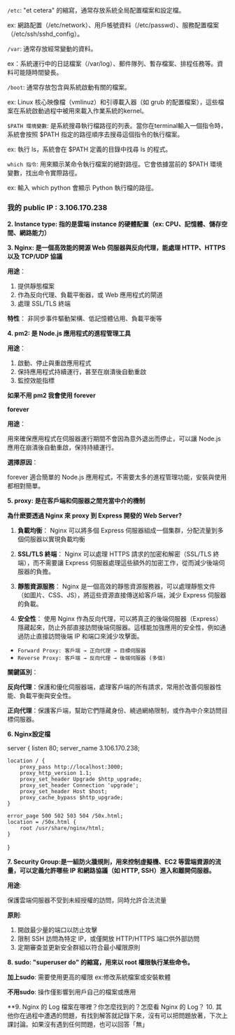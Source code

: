 `/etc`: "et cetera" 的縮寫，通常存放系統全局配置檔案和設定檔。

ex: 網路配置（/etc/network）、用戶帳號資料（/etc/passwd）、服務配置檔案（/etc/ssh/sshd_config）。

`/var`: 通常存放經常變動的資料。

ex：系統運行中的日誌檔案（/var/log）、郵件隊列、暫存檔案、排程任務等。資料可能隨時間變長。

`/boot`: 通常存放包含與系統啟動有關的檔案。

ex: Linux 核心映像檔（vmlinuz）和引導載入器（如 grub 的配置檔案），這些檔案在系統啟動過程中被用來載入作業系統的kernel。

`$PATH 環境變數`: 是系統搜尋執行檔路徑的列表。當你在terminal輸入一個指令時，系統會按照 $PATH 指定的路徑順序去搜尋這個指令的執行檔案。

ex: 執行 ls，系統會在 $PATH 定義的目錄中找尋 ls 的程式。

`which 指令`: 用來顯示某命令執行檔案的絕對路徑。它會依據當前的 $PATH 環境變數，找出命令實際路徑。

ex: 輸入 which python 會顯示 Python 執行檔的路徑。

### 我的 public IP : 3.106.170.238

**2. Instance type: 指的是雲端 instance 的硬體配置（ex: CPU、記憶體、儲存空間、網路能力）**

**3. Nginx: 是一個高效能的開源 Web 伺服器與反向代理，能處理 HTTP、HTTPS 以及 TCP/UDP 協議**

**用途**： 

1. 提供靜態檔案
2. 作為反向代理、負載平衡器，或 Web 應用程式的閘道
3. 處理 SSL/TLS 終端

**特性**： 非同步事件驅動架構、低記憶體佔用、負載平衡等

**4. pm2: 是 Node.js 應用程式的進程管理工具**

**用途**：

1. 啟動、停止與重啟應用程式
2. 保持應用程式持續運行，甚至在崩潰後自動重啟
3. 監控效能指標

**如果不用 pm2 我會使用 forever**

**forever**

**用途**：

用來確保應用程式在伺服器運行期間不會因為意外退出而停止，可以讓 Node.js 應用在崩潰後自動重啟，保持持續運行。

**選擇原因**：

forever 適合簡單的 Node.js 應用程式，不需要太多的進程管理功能，安裝與使用都相對簡單。

**5. proxy: 是在客戶端和伺服器之間充當中介的機制**

**為什麽要透過 Nginx 來 proxy 到 Express 開發的 Web Server?**

1. **負載均衡**： Nginx 可以將多個 Express 伺服器組成一個集群，分配流量到多個伺服器以實現負載均衡

2. **SSL/TLS 終端**： Nginx 可以處理 HTTPS 請求的加密和解密（SSL/TLS 終端），而不需要讓 Express 伺服器處理這些額外的加密工作，從而減少後端伺服器的負擔。

3. **靜態資源服務**： Nginx 是一個高效的靜態資源服務器，可以處理靜態文件（如圖片、CSS、JS），將這些資源直接傳送給客戶端，減少 Express 伺服器的負載。

4. **安全性**： 使用 Nginx 作為反向代理，可以將真正的後端伺服器（Express）隱藏起來，防止外部直接訪問後端伺服器。這樣能加強應用的安全性，例如通過防止直接訪問後端 IP 和端口來減少攻擊面。
   
 - `Forward Proxy: 客戶端 → 正向代理 → 目標伺服器`
 - `Reverse Proxy: 客戶端 → 反向代理 → 後端伺服器 (多個)`

**關鍵區別**：

**反向代理**：保護和優化伺服器端，處理客戶端的所有請求，常用於改善伺服器性能、負載平衡與安全性。

**正向代理**：保護客戶端，幫助它們隱藏身份、繞過網絡限制，或作為中介來訪問目標伺服器。

**6. Nginx設定檔**

server {
    listen 80;
    server_name  3.106.170.238;

    location / {
        proxy_pass http://localhost:3000;
        proxy_http_version 1.1;
        proxy_set_header Upgrade $http_upgrade;
        proxy_set_header Connection 'upgrade';
        proxy_set_header Host $host;
        proxy_cache_bypass $http_upgrade;
    }

    error_page 500 502 503 504 /50x.html;
    location = /50x.html {
        root /usr/share/nginx/html;
    }
}


**7. Security Group:是一組防火牆規則，用來控制虛擬機、EC2 等雲端資源的流量，可以定義允許哪些 IP 和網路協議（如 HTTP, SSH）進入和離開伺服器。**

**用途**:

保護雲端伺服器不受到未經授權的訪問，同時允許合法流量

**原則**:

1. 開啟最少量的端口以防止攻擊
2. 限制 SSH 訪問為特定 IP，或僅開放 HTTP/HTTPS 端口供外部訪問
3. 定期審查並更新安全群組以符合最小權限原則

**8. sudo: "superuser do" 的縮寫，用來以 root 權限執行某些命令。**

**加上sudo**: 需要使用更高的權限 ex:修改系統檔案或安裝軟體

**不用sudo**: 操作僅影響到用戶自己的檔案或應用

**9. Nginx 的 Log 檔案在哪裡？你怎麼找到的？怎麼看 Nginx 的 Log？
10. 其他你在過程中遭遇的問題，有找到解答就記錄下來，沒有可以把問題放著，下次上課討論。如果沒有遇到任何問題，也可以回答「無」














